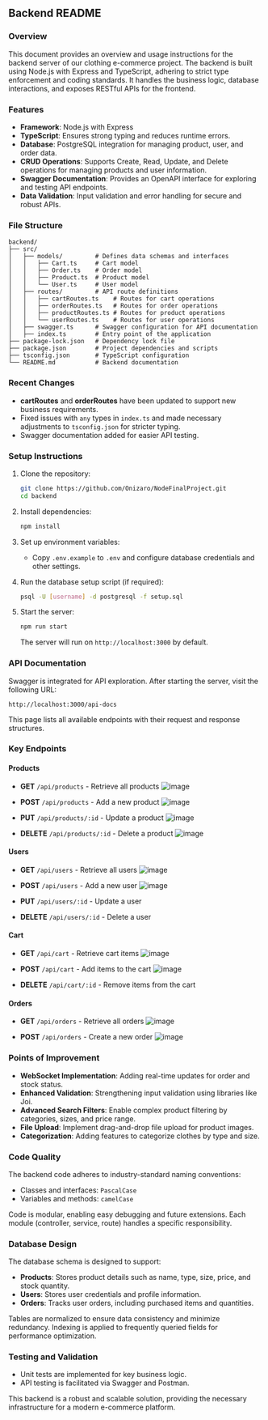 ## Backend README

### Overview
This document provides an overview and usage instructions for the backend server of our clothing e-commerce project. The backend is built using Node.js with Express and TypeScript, adhering to strict type enforcement and coding standards. It handles the business logic, database interactions, and exposes RESTful APIs for the frontend.

### Features
- **Framework**: Node.js with Express
- **TypeScript**: Ensures strong typing and reduces runtime errors.
- **Database**: PostgreSQL integration for managing product, user, and order data.
- **CRUD Operations**: Supports Create, Read, Update, and Delete operations for managing products and user information.
- **Swagger Documentation**: Provides an OpenAPI interface for exploring and testing API endpoints.
- **Data Validation**: Input validation and error handling for secure and robust APIs.

### File Structure
```
backend/
├── src/
│   ├── models/         # Defines data schemas and interfaces
│   │   ├── Cart.ts     # Cart model
│   │   ├── Order.ts    # Order model
│   │   ├── Product.ts  # Product model
│   │   └── User.ts     # User model
│   ├── routes/         # API route definitions
│   │   ├── cartRoutes.ts    # Routes for cart operations
│   │   ├── orderRoutes.ts   # Routes for order operations
│   │   ├── productRoutes.ts # Routes for product operations
│   │   └── userRoutes.ts    # Routes for user operations
│   ├── swagger.ts      # Swagger configuration for API documentation
│   ├── index.ts        # Entry point of the application
├── package-lock.json   # Dependency lock file
├── package.json        # Project dependencies and scripts
├── tsconfig.json       # TypeScript configuration
└── README.md           # Backend documentation
```

### Recent Changes
- **cartRoutes** and **orderRoutes** have been updated to support new business requirements.
- Fixed issues with `any` types in `index.ts` and made necessary adjustments to `tsconfig.json` for stricter typing.
- Swagger documentation added for easier API testing.

### Setup Instructions
1. Clone the repository:
   ```bash
   git clone https://github.com/Onizaro/NodeFinalProject.git
   cd backend
   ```

2. Install dependencies:
   ```bash
   npm install
   ```

3. Set up environment variables:
   - Copy `.env.example` to `.env` and configure database credentials and other settings.

4. Run the database setup script (if required):
   ```bash
   psql -U [username] -d postgresql -f setup.sql
   ```

5. Start the server:
   ```bash
   npm run start
   ```
   The server will run on `http://localhost:3000` by default.

### API Documentation
Swagger is integrated for API exploration. After starting the server, visit the following URL:
```
http://localhost:3000/api-docs
```
This page lists all available endpoints with their request and response structures.

### Key Endpoints
#### Products
- **GET** `/api/products` - Retrieve all products
![image](https://github.com/user-attachments/assets/7a21e5b6-3127-421a-8fd5-92d339b069c9)

- **POST** `/api/products` - Add a new product
![image](https://github.com/user-attachments/assets/260c93cf-add7-4850-9146-46a94a09dfcf)

- **PUT** `/api/products/:id` - Update a product
![image](https://github.com/user-attachments/assets/e322fab9-888d-4475-99a2-608e68b29d73)

- **DELETE** `/api/products/:id` - Delete a product
![image](https://github.com/user-attachments/assets/6ec104f8-2056-4fee-b340-b7195438c2da)
 
#### Users
- **GET** `/api/users` - Retrieve all users
![image](https://github.com/user-attachments/assets/7f2f3d9b-575f-4cac-8729-681195d93030)

- **POST** `/api/users` - Add a new user
![image](https://github.com/user-attachments/assets/c1a14918-4af8-4cb0-bfe8-47cc033a2e4f)

- **PUT** `/api/users/:id` - Update a user
- **DELETE** `/api/users/:id` - Delete a user

#### Cart
- **GET** `/api/cart` - Retrieve cart items
![image](https://github.com/user-attachments/assets/9039ee37-426f-4eab-94dc-16f7fab0f348)
  
- **POST** `/api/cart` - Add items to the cart
![image](https://github.com/user-attachments/assets/6190150e-3f7c-4721-a9a7-0d3859d8675c)
  
- **DELETE** `/api/cart/:id` - Remove items from the cart

#### Orders
- **GET** `/api/orders` - Retrieve all orders
![image](https://github.com/user-attachments/assets/d34a84ee-1767-4d10-917f-f128760ec728)

- **POST** `/api/orders` - Create a new order
![image](https://github.com/user-attachments/assets/1891b7ff-0ac9-4848-ae20-fc565ceb9b1a)


### Points of Improvement
- **WebSocket Implementation**: Adding real-time updates for order and stock status.
- **Enhanced Validation**: Strengthening input validation using libraries like Joi.
- **Advanced Search Filters**: Enable complex product filtering by categories, sizes, and price range.
- **File Upload**: Implement drag-and-drop file upload for product images.
- **Categorization**: Adding features to categorize clothes by type and size.

### Code Quality
The backend code adheres to industry-standard naming conventions:
- Classes and interfaces: `PascalCase`
- Variables and methods: `camelCase`

Code is modular, enabling easy debugging and future extensions. Each module (controller, service, route) handles a specific responsibility.

### Database Design
The database schema is designed to support:
- **Products**: Stores product details such as name, type, size, price, and stock quantity.
- **Users**: Stores user credentials and profile information.
- **Orders**: Tracks user orders, including purchased items and quantities.

Tables are normalized to ensure data consistency and minimize redundancy. Indexing is applied to frequently queried fields for performance optimization.

### Testing and Validation
- Unit tests are implemented for key business logic.
- API testing is facilitated via Swagger and Postman.

This backend is a robust and scalable solution, providing the necessary infrastructure for a modern e-commerce platform.

